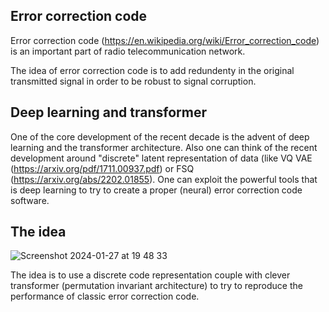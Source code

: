 ## Error correction code

Error correction code (https://en.wikipedia.org/wiki/Error_correction_code) is an important part of radio telecommunication network.

The idea of error correction code is to add redundenty in the original transmitted signal in order to be robust to signal corruption.

## Deep learning and transformer

One of the core development of the recent decade is the advent of deep learning and the transformer architecture.
Also one can think of the recent development around "discrete" latent representation of data (like VQ VAE (https://arxiv.org/pdf/1711.00937.pdf) or FSQ (https://arxiv.org/abs/2202.01855).
One can exploit the powerful tools that is deep learning to try to create a proper (neural) error correction code software.

## The idea

![Screenshot 2024-01-27 at 19 48 33](https://github.com/Forbu/deepcodecorrection/assets/11457947/6c20c38d-3d37-4823-836c-d6523c0c0fc3)

The idea is to use a discrete code representation couple with clever transformer (permutation invariant architecture) to try to reproduce the performance of classic error correction code.
